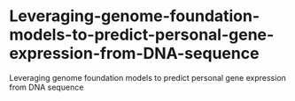 # Leveraging-genome-foundation-models-to-predict-personal-gene-expression-from-DNA-sequence
Leveraging genome foundation models to predict personal gene expression from DNA sequence
